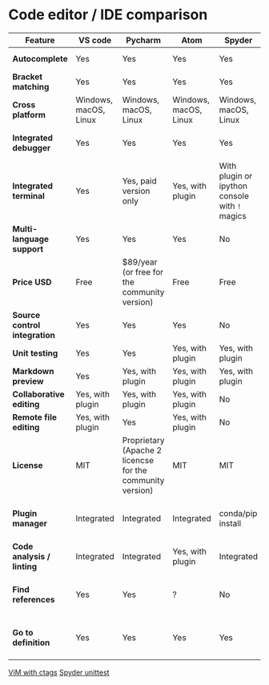# Code editor / IDE comparison

| Feature  | VS code | Pycharm | Atom | Spyder | ViM | Sublime | Notepad++ |
| --- | --- | --- | --- | --- | --- | -- | -- |
| **Autocomplete**  | Yes  | Yes | Yes | Yes | Yes, with ctags | Yes | Yes |
| **Bracket matching** | Yes  | Yes | Yes | Yes | Yes | Yes | Yes |
| **Cross platform** | Windows, macOS, Linux | Windows, macOS, Linux | Windows, macOS, Linux | Windows, macOS, Linux | Windows, macOS, Linux | Windows, macOS, Linux | Windows |
| **Integrated debugger** | Yes | Yes | Yes | Yes | Yes, with plugin (vimpdb) | No | No |
| **Integrated terminal** | Yes | Yes, paid version only | Yes, with plugin | With plugin or ipython console with `!` magics | Yes, with `:term` | No | Yes, with plugin |
| **Multi-language support** | Yes | Yes | Yes | No | Yes | Yes | Yes |
| **Price USD** | Free | $89/year (or free for the community version) | Free | Free | Free | $80 | Free |
| **Source control integration** | Yes | Yes | Yes | No | Yes, with plugin | Yes, with plugin | Yes, with nppgit plugin |
| **Unit testing** | Yes | Yes | Yes, with plugin | Yes, with plugin | Yes, with plugin | Yes, with plugin | No |
| **Markdown preview** | Yes | Yes, with plugin | Yes, with plugin | Yes, with plugin | Yes, with plugin | Yes, with plugin | Ye, with plugin |
| **Collaborative editing** | Yes, with plugin | Yes, with plugin | Yes, with plugin | No | Yes, with plugin | No | Yes, with plugin |
| **Remote file editing** | Yes, with plugin | Yes | Yes, with plugin | No | Yes | Yes, with plugin | Yes, with plugin |
| **License** | MIT | Proprietary (Apache 2 licencse for the community version) | MIT | MIT | GPL | Proprietary | GPL |
| **Plugin manager** | Integrated | Integrated | Integrated | conda/pip install | 3rd party | Yes, "Package Control" plugin | built-in |
| **Code analysis / linting** | Integrated | Integrated | Yes, with plugin | Integrated | Yes, with plugin | Yes, with plugin | Yes, with plugin | ? |
| **Find references** | Yes | Yes | ? | No | Yes (shift+3 or Shift+8) | ? | ? |
| **Go to definition** | Yes | Yes | Yes | Yes | Yes, with plugin and ctags | Yes, with plugin | Yes, with plugin |

[ViM with ctags](https://andrew.stwrt.ca/posts/vim-ctags/)
[Spyder unittest](https://www.spyder-ide.org/blog/introducing-unittest-plugin/)
